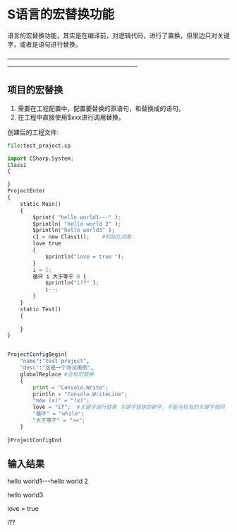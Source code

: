 # S语言的宏替换功能

语言的宏替换功能，其实是在编译前，对逻辑代码，进行了置换，但里边只对关键字，或者是语句进行替换。

—————————————————————————————————————————————————————————

## 项目的宏替换
1. 需要在工程配置中，配置要替换的原语句，和替换成的语句。
2. 在工程中直接使用$xxx进行调用替换。



创建后的工程文件:
```python
file:test_project.sp

import CSharp.System;
Class1
{

}
ProjectEnter
{
    static Main()
    {
        $print( "hello world1---" );
        $println( "hello world 2" );
        $println("hello world3" );
        c1 = new Class1();    #初始化对象
        love true
        {
            $println("love = true ");
        }
        i = 1;
        循环 i 大于等于 0 {
            $println("i??" );
            i--;
        }
    }
    static Test()
    {
        
    }
}


ProjectConfigBegin{
    "name":"test project",
    "desc":"这是一个测试用例",
    globalReplace #全局宏替换
    {
        print = "Console.Write";
        println = "Console.WriteLine";
        "new (x)" = "(x)";
        love = "if";  #关键字进行替换 关键字替换的新字，不能与现有的关键字相同
        "循环" = "while";
        "大于等于" = ">=";
    }
    
}ProjectConfigEnd
```

## 输入结果
hello world1---hello world 2

hello world3

love = true 

i??
